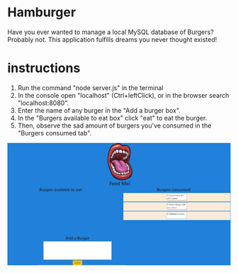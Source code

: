 # Hamburger
Have you ever wanted to manage a local MySQL database of Burgers? Probably not.
This application fulfills dreams you never thought existed!

# instructions
1. Run the command "node server.js" in the terminal
2. In the console open "localhost" (Ctrl+leftClick), or in the browser search "localhost:8080".
3. Enter the name of any burger in the "Add a burger box".
4. In the "Burgers available to eat box" click "eat" to eat the burger.
5. Then, observe the sad amount of burgers you've consumed in the "Burgers consumed tab".

![Image](Screenshot.png)
